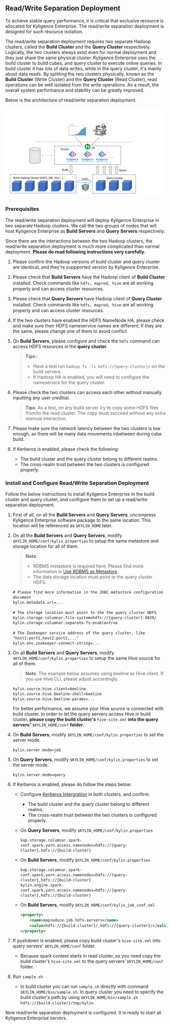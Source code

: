 ## Read/Write Separation Deployment

To achieve stable query performance, it is critical that exclusive resource is allocated for Kyligence Enterprise. The read/write separation deployment is designed for such resource isolation.

The read/write separation deployment requires two separate Hadoop clusters, called the **Build Cluster** and the **Query Cluster** respectively. Logically, the two clusters always exist even for normal deployment and they just share the same physical cluster. Kyligence Enterprise uses the build cluster to build cubes, and query cluster to execute online queries. In build cluster it has lots of data writes, while in the query cluster, it's mainly about data reads. By splitting the two clusters physically, known as the **Build Cluster** (Write Cluster) and the **Query Cluster** (Read Cluster), read operations can be well isolated from the write operations. As a result, the overall system performance and stability can be greatly improved.

Below is the architecture of read/write separation deployment.

![Deployment Architecture](images/rw.png)

### Prerequisites

The read/write separation deployment will deploy Kyligence Enterprise in two separate Hadoop clusters. We call the two groups of nodes that will host Kyligence Enterprise as **Build Servers** and **Query Servers** respectively.

Since there are the interactions between the two Hadoop clusters, the read/write separation deployment is much more complicated than normal deployment. **Please do read following instructions very carefully.**

1. Please confirm the Hadoop versions of build cluster and query cluster are identical, and they're suppported version by Kyligence Enterprise.

2. Please check that **Build Servers** have the Hadoop client of **Build Cluster** installed. Check commands like `hdfs`、`mapred`、`hive` are all working properly and can access cluster resources.

3. Please check that **Query Servers** have Hadoop client of **Query Cluster** installed. Check commands like `hdfs`、`mapred`、`hive` are all working properly and can access cluster resources.

4. If the two clusters have enabled the HDFS NameNode HA, please check and make sure their HDFS nameservice names are different; If they are the same, please change one of them to avoid conflict.

5. On **Build Servers**, please configure and check the `hdfs` command can access HDFS resources in the **query cluster**.

   > **Tips:**:
   > - Have a test run `hadoop fs -ls hdfs://{query-cluster}/` on the build servers.
   > - If Hadoop HA is enabled, you will need to configure the nameservice for the query cluster.

6. Please check the two clusters can access each other without manually inputting any user creditial.

   > **Tips**: As a test, on any build server try to copy some HDFS files from/to the read cluster. The copy must succeed without any extra mamual interaction.

7. Please make sure the network latency between the two clusters is low enough, as there will be many data movements inbetween during cube build.

8. If  Kerberos is enabled, please check the following:

   - The build cluster and the query cluster belong to different realms.
   - The cross-realm trust between the two clusters is configured properly.

### Install and Configure Read/Write Separation Deployment

Follow the below instructions to install Kyligence Enterprise in the build cluster and query cluster, and configure them to set up a read/write separation deployment.

1. First of all, on all the **Build Servers** and **Query Servers**, uncompress Kyligence Enterprise software package to the same location. This location will be referenced as `$KYLIN_HOME` later.

2. On all the **Build Servers** and **Query Servers**, modify `$KYLIN_HOME/conf/kylin.properties` to setup the same metastore and storage location for all of them.

   > **Note**: 
   > - RDBMS metastore is required here. Please find more information in [Use RDBMS as Metastore](../rdbms_metastore/).
   > - The data storage location must point to the query cluster HDFS.

   ```properties
   # Please find more information in the JDBC metastore configuration document
   kylin.metadata.url=...
   
   # The storage location must point to the the query cluster HDFS
   kylin.storage.columnar.file-system=hdfs://{query-cluster}:8020/
   kylin.storage.columnar.separate-fs-enable=true
   
   # The Zookeeper service address of the query cluster, like "host1:port1,host2:port2,..."
   kylin.env.zookeeper-connect-string=...
   ```

3. On all **Build Servers** and **Query Servers**, modify `$KYLIN_HOME/conf/kylin.properties` to setup the same Hive source for all of them.

   > **Note**: The example below assumes using beeline as Hive client. If you use Hive CLI, please adjust accordingly.

   ```properties
   kylin.source.hive.client=beeline
   kylin.source.hive.beeline-shell=beeline
   kylin.source.hive.beeline-params=...
   ```

   For better performance, we assume your Hive source is connected with build cluster. In order to let the query servers access Hive in build cluster, **please copy the build cluster's** `hive-site.xml` **into the query servers'** `$KYLIN_HOME/conf` **folder**.

4. On **Build Servers**, modify `$KYLIN_HOME/conf/kylin.properties` to set the server mode.

   ```properties
   kylin.server.mode=job
   ```

5. On **Query Servers**, modify `$KYLIN_HOME/conf/kylin.properties` to set the server mode.

   ```properties
   kylin.server.mode=query
   ```

6. If Kerberos is enabled, please do follow the steps below:

   - Configure [Kerberos Intergration](../security/kerberos.en.md) in both clusters, and confirm:

     - The build cluster and the query cluster belong to different realms.
     - The cross-realm trust between the two clusters is configured properly.

   - On **Query Servers**, modify `$KYLIN_HOME/conf/kylin.properties`

     ```properties
     kap.storage.columnar.spark-conf.spark.yarn.access.namenodes=hdfs://{query-cluster},hdfs://{build-cluster}
     ```

   - On **Build Servers**, modify `$KYLIN_HOME/conf/kylin.properties`

     ```properties
     kap.storage.columnar.spark-conf.spark.yarn.access.namenodes=hdfs://{query-cluster},hdfs://{build-cluster}    
     kylin.engine.spark-conf.spark.yarn.access.namenodes=hdfs://{query-cluster},hdfs://{build-cluster}
     ```

   - On **Build Servers**, modify `$KYLIN_HOME/conf/kylin_job_conf.xml`

     ```xml
     <property>
         <name>mapreduce.job.hdfs-servers</name>
         <value>hdfs://{build-cluster}/,hdfs://{query-cluster}/</value>
     </property>
     ```
   
7. If pushdown is enabled, please copy build cluster's `hive-site.xml` into query servers' `$KYLIN_HOME/conf` folder.

   - Because spark context starts in read cluster, so you need copy the build cluster's `hive-site.xml` to the query servers‘ `$KYLIN_HOME/conf` folder.

8. Run `sample.sh`

   - In build cluster you can run `sample.sh` directly with command `$KYLIN_HOME/bin/sample.sh`. In query cluster you need to specify the build cluster's path by using `$KYLIN_HOME/bin/sample.sh hdfs://{build-cluster}/tmp/kylin`.

Now read/write separation deployment is configured. It is ready to start all Kyligence Enterprise servers.
